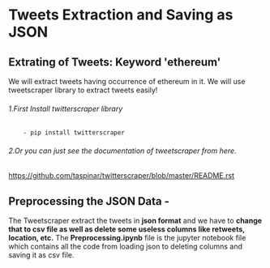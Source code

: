 # Tweets Extraction and Saving as JSON
 

## Extrating of Tweets: Keyword 'ethereum'
We will extract tweets having occurrence of ethereum in it.
We will use tweetscraper library to extract tweets easily!
###### 1.First Install twitterscraper library
		- pip install twitterscraper
###### 2.Or you can just see the documentation of tweetscraper from here.
https://github.com/taspinar/twitterscraper/blob/master/README.rst


## Preprocessing the JSON Data -
The Tweetscraper extract the tweets in **json format** and we have to **change that to csv file as well as delete some useless columns like retweets, location, etc.**
The **Preprocessing.ipynb** file is the jupyter notebook file which contains all the code from loading json to deleting columns and saving it as csv file.
